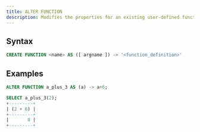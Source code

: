```yaml
---
title: ALTER FUNCTION
description: Modifies the properties for an existing user-defined function. ---
---
```


## Syntax

```sql
CREATE FUNCTION <name> AS ([ argname ]) -> '<function_definition>'
```

## Examples

```sql
ALTER FUNCTION a_plus_3 AS (a) -> a+6;

SELECT a_plus_3(2);
+---------+
| (2 + 6) |
+---------+
|       8 |
+---------+
```
